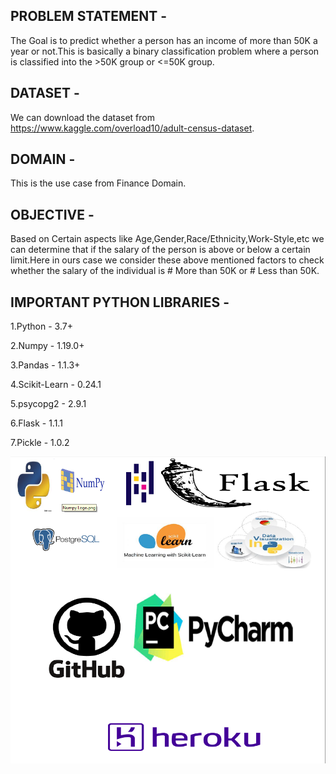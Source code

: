 ## PROBLEM STATEMENT - 

The Goal is to predict whether a person has an income of more than 50K a year or not.This is basically a binary classification problem where a person is classified into the >50K group or <=50K group.

## DATASET - 

We can download the dataset from https://www.kaggle.com/overload10/adult-census-dataset.

## DOMAIN -

This is the use case from Finance Domain.

## OBJECTIVE - 

Based on Certain aspects like Age,Gender,Race/Ethnicity,Work-Style,etc we can determine that if the salary of the person is above or below a certain limit.Here in ours case we consider these above mentioned factors to check whether the salary of the individual is # More than 50K or # Less than 50K.

## IMPORTANT PYTHON LIBRARIES - 

1.Python - 3.7+

2.Numpy  - 1.19.0+

3.Pandas - 1.1.3+

4.Scikit-Learn - 0.24.1

5.psycopg2 - 2.9.1

6.Flask - 1.1.1

7.Pickle - 1.0.2

![alt text](https://github.com/AdityarajChaudhari/SalaryCensus/blob/main/Screenshot%20(224).png)

